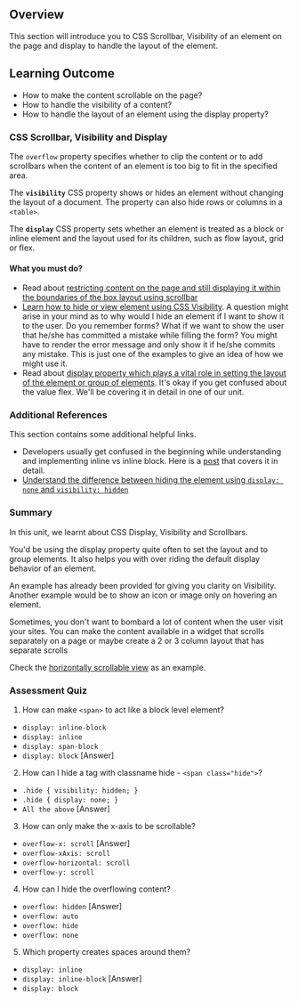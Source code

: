 ## Overview

This section will introduce you to CSS Scrollbar, Visibility of an element on the page and display to handle the layout of the element.

## Learning Outcome

- How to make the content scrollable on the page?
- How to handle the visibility of a content?
- How to handle the layout of an element using the display property?

### CSS Scrollbar, Visibility and Display

The `overflow` property specifies whether to clip the content or to add scrollbars when the content of an element is too big to fit in the specified area.

The **`visibility`** CSS property shows or hides an element without changing the layout of a document. The property can also hide rows or columns in a `<table>`.

The **`display`** CSS property sets whether an element is treated as a block or inline element and the layout used for its children, such as flow layout, grid or flex.

#### What you must do?

- Read about [restricting content on the page and still displaying it within the boundaries of the box layout using scrollbar](https://www.tutorialspoint.com/css/css_scrollbars.htm)
- [Learn how to hide or view element using CSS Visibility](https://www.tutorialspoint.com/css/css_visibility.htm). A question might arise in your mind as to why would I hide an element if I want to show it to the user. Do you remember forms? What if we want to show the user that he/she has committed a mistake while filling the form? You might have to render the error message and only show it if he/she commits any mistake. This is just one of the examples to give an idea of how we might use it.
- Read about [display property which plays a vital role in setting the layout of the element or group of elements](https://css-tricks.com/almanac/properties/d/display/). It's okay if you get confused about the value flex. We'll be covering it in detail in one of our unit.

### Additional References

This section contains some additional helpful links.

- Developers usually get confused in the beginning while understanding and implementing inline vs inline block. Here is a [post](https://alligator.io/css/display-inline-vs-inline-block/) that covers it in detail.
- [Understand the difference between hiding the element using `display: none` and `visibility: hidden`](https://www.lifewire.com/display-none-vs-visibility-hidden-3466884)

### Summary

In this unit, we learnt about CSS Display, Visibility and Scrollbars.

You'd be using the display property quite often to set the layout and to group elements. It also helps you with over riding the default display behavior of an element.

An example has already been provided for giving you clarity on Visibility. Another example would be to show an icon or image only on hovering an element.

Sometimes, you don't want to bombard a lot of content when the user visit your sites. You can make the content available in a widget that scrolls separately on a page or maybe create a 2 or 3 column layout that has separate scrolls

Check the [horizontally scrollable view](https://codepen.io/glebkema/pen/EbQVaw) as an example.

### Assessment Quiz

1. How can make `<span>` to act like a block level element?

- `display: inline-block`
- `display: inline`
- `display: span-block`
- `display: block` [Answer]

2. How can I hide a tag with classname hide - `<span class="hide">`?

- `.hide { visibility: hidden; }`
- `.hide { display: none; }`
- `All the above` [Answer]

3. How can only make the x-axis to be scrollable?

- `overflow-x: scroll` [Answer]
- `overflow-xAxis: scroll`
- `overflow-horizontal: scroll`
- `overflow-y: scroll`

4. How can I hide the overflowing content?

- `overflow: hidden` [Answer]
- `overflow: auto`
- `overflow: hide`
- `overflow: none`

5. Which property creates spaces around them?

- `display: inline`
- `display: inline-block` [Answer]
- `display: block`
